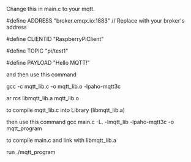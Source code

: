 Change this in main.c to your mqtt.

#define ADDRESS     "broker.emqx.io:1883"  // Replace with your broker's address

#define CLIENTID    "RaspberryPiClient"

#define TOPIC       "pi/test1"

#define PAYLOAD     "Hello MQTT!"

and then use this command 

gcc -c mqtt_lib.c -o mqtt_lib.o -lpaho-mqtt3c

ar rcs libmqtt_lib.a mqtt_lib.o

to compile mqtt_lib.c into Library (libmqtt_lib.a)

then use this command gcc main.c -L. -lmqtt_lib -lpaho-mqtt3c -o mqtt_program

to compile main.c and link with libmqtt_lib.a

run ./mqtt_program
